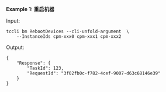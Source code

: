 **Example 1: 重启机器**



Input: 

```
tccli bm RebootDevices --cli-unfold-argument  \
    --InstanceIds cpm-xxx0 cpm-xxx1 cpm-xxx2
```

Output: 
```
{
    "Response": {
        "TaskId": 123,
        "RequestId": "3f02fb0c-f782-4cef-9007-d63c68146e39"
    }
}
```

